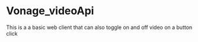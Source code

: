 # Vonage_videoApi
This is a a basic web client that can also toggle on and off video on a button click
